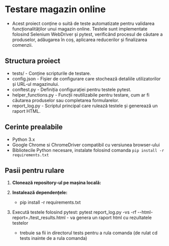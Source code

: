 # Testare magazin online

 - Acest proiect conține o suită de teste automatizate pentru validarea funcționalităților unui magazin online. 
Testele sunt implementate folosind Selenium WebDriver și pytest, verificând procesul de căutare a produselor, 
adăugarea în coș, aplicarea reducerilor și finalizarea comenzii.

## Structura proiect

- tests/ - Conține scripturile de testare.
- config.json - Fișier de configurare care stochează detaliile utilizatorilor și URL-ul magazinului.
- conftest.py - Definiția configurației pentru testele pytest.
- helper_functions.py - Funcții reutilizabile pentru testare, cum ar fi căutarea produselor sau completarea formularelor.
- report_log.py - Scriptul principal care rulează testele și generează un raport HTML.
## Cerinte prealabile

- Python 3.x
- Google Chrome si ChromeDriver compatibil cu versiunea browser-ului
- Bibliotecile Python necesare, instalate folosind comanda `pip install -r requirements.txt`

## Pasii pentru rulare

1. **Clonează repository-ul pe mașina locală:**


2. **Instalează dependențele:**

   - pip install -r requirements.txt

3. Execută testele folosind pytest:
   pytest report_log.py -vs -rf --html-report=./test_results.html - va genera un raport html cu rezultatele testelor
   - trebuie sa fii in directorul tests pentru a rula comanda (de rulat cd tests inainte de a rula comanda)
